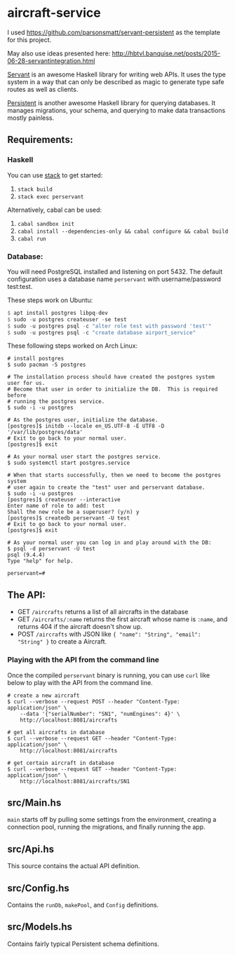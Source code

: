 # aircraft-service

I used https://github.com/parsonsmatt/servant-persistent as the template for
this project.

May also use ideas presented here:
http://hbtvl.banquise.net/posts/2015-06-28-servantintegration.html

[Servant](https://haskell-servant.github.io/) is an awesome Haskell library for writing web APIs. It uses the type system in a way that can only be described as magic to generate type safe routes as well as clients.

[Persistent](http://www.yesodweb.com/book/persistent) is another awesome Haskell library for querying databases. It manages migrations, your schema, and querying to make data transactions mostly painless.


## Requirements:

### Haskell

You can use [stack](https://github.com/commercialhaskell/stack) to get started:

1. `stack build`
2. `stack exec perservant`

Alternatively, cabal can be used:

1. `cabal sandbox init`
2. `cabal install --dependencies-only && cabal configure && cabal build`
3. `cabal run`

### Database:

You will need PostgreSQL installed and listening on port 5432. The default configuration uses a database name `perservant` with username/password test:test.

These steps work on Ubuntu:

```haskell
$ apt install postgres libpq-dev
$ sudo -u postgres createuser -se test
$ sudo -u postgres psql -c "alter role test with password 'test'"
$ sudo -u postgres psql -c "create database airport_service"
```

These following steps worked on Arch Linux:

```
# install postgres
$ sudo pacman -S postgres

# The installation process should have created the postgres system user for us.
# Become that user in order to initialize the DB.  This is required before
# running the postgres service.
$ sudo -i -u postgres

# As the postgres user, initialize the database.
[postgres]$ initdb --locale en_US.UTF-8 -E UTF8 -D '/var/lib/postgres/data'
# Exit to go back to your normal user.
[postgres]$ exit

# As your normal user start the postgres service.
$ sudo systemctl start postgres.service

# When that starts successfully, then we need to become the postgres system
# user again to create the "test" user and perservant database.
$ sudo -i -u postgres
[postgres]$ createuser --interactive
Enter name of role to add: test
Shall the new role be a superuser? (y/n) y
[postgres]$ createdb perservant -U test
# Exit to go back to your normal user.
[postgres]$ exit

# As your normal user you can log in and play around with the DB:
$ psql -d perservant -U test
psql (9.4.4)
Type "help" for help.

perservant=#
```

## The API:

- GET `/aircrafts` returns a list of all aircrafts in the database
- GET `/aircrafts/:name` returns the first aircraft whose name is `:name`, and returns 404 if the aircraft doesn't show up.
- POST `/aircrafts` with JSON like `{ "name": "String", "email": "String" }` to create a Aircraft.

### Playing with the API from the command line

Once the compiled `perservant` binary is running, you can use `curl` like below to play with the API from the command line.

```
# create a new aircraft
$ curl --verbose --request POST --header "Content-Type: application/json" \
    --data '{"serialNumber": "SN1", "numEngines": 4}' \
	http://localhost:8081/aircrafts

# get all aircrafts in database
$ curl --verbose --request GET --header "Content-Type: application/json" \
	http://localhost:8081/aircrafts

# get certain aircraft in database
$ curl --verbose --request GET --header "Content-Type: application/json" \
	http://localhost:8081/aircrafts/SN1
```

## src/Main.hs

`main` starts off by pulling some settings from the environment, creating a connection pool, running the migrations, and finally running the app.

## src/Api.hs

This source contains the actual API definition.

## src/Config.hs

Contains the `runDb`, `makePool`, and `Config` definitions.

## src/Models.hs

Contains fairly typical Persistent schema definitions.
